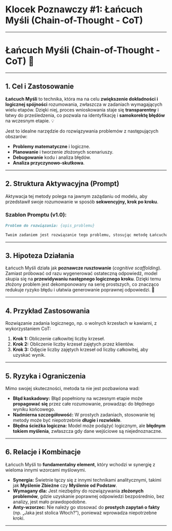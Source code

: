 # Klocek Poznawczy #1: Łańcuch Myśli (Chain-of-Thought - CoT)

-----

# **Łańcuch Myśli (Chain-of-Thought - CoT)** 🧠

-----

## **1. Cel i Zastosowanie**

**Łańcuch Myśli** to technika, która ma na celu **zwiększenie dokładności i logicznej spójności** rozumowania, zwłaszcza w zadaniach wymagających wielu etapów. Dzięki niej, proces wnioskowania staje się **transparentny** i łatwy do prześledzenia, co pozwala na identyfikację i **samokorektę błędów** na wczesnym etapie. 💡

Jest to idealne narzędzie do rozwiązywania problemów z następujących obszarów:

  * **Problemy matematyczne** i logiczne.
  * **Planowanie** i tworzenie złożonych scenariuszy.
  * **Debugowanie** kodu i analiza błędów.
  * **Analiza przyczynowo-skutkowa**.

-----

## **2. Struktura Aktywacyjna (Prompt)**

Aktywacja tej metody polega na jawnym zażądaniu od modelu, aby przedstawił swoje rozumowanie w sposób **sekwencyjny, krok po kroku**.

### **Szablon Promptu (v1.0):**

```markdown
Problem do rozwiązania: {opis_problemu}

Twoim zadaniem jest rozwiązanie tego problemu, stosując metodę Łańcucha Myśli (Chain-of-Thought). Przedstaw swoje rozumowanie krok po kroku, w sposób jasny i logiczny. Na końcu, po zakończeniu analizy, podaj ostateczną odpowiedź w wyraźnie oznaczonym formacie.
```

-----

## **3. Hipoteza Działania**

Łańcuch Myśli działa jak **poznawcze rusztowanie** (*cognitive scaffolding*). Zamiast próbować od razu wygenerować ostateczną odpowiedź, model skupia się na **przewidywaniu następnego logicznego kroku**. Dzięki temu złożony problem jest dekomponowany na serię prostszych, co znacząco redukuje ryzyko błędu i ułatwia generowanie poprawnej odpowiedzi. 🧐

-----

## **4. Przykład Zastosowania**

Rozwiązanie zadania logicznego, np. o wolnych krzesłach w kawiarni, z wykorzystaniem CoT:

1.  **Krok 1:** Obliczenie całkowitej liczby krzeseł.
2.  **Krok 2:** Obliczenie liczby krzeseł zajętych przez klientów.
3.  **Krok 3:** Odjęcie liczby zajętych krzeseł od liczby całkowitej, aby uzyskać wynik.

-----

## **5. Ryzyka i Ograniczenia**

Mimo swojej skuteczności, metoda ta nie jest pozbawiona wad:

  * **Błąd kaskadowy:** Błąd popełniony na wczesnym etapie może **propagować się** przez całe rozumowanie, prowadząc do błędnego wyniku końcowego.
  * **Nadmierna szczegółowość:** W prostych zadaniach, stosowanie tej metody może być niepotrzebnie **długie i rozwlekłe**.
  * **Błędna ścieżka logiczna:** Model może podążyć logicznym, ale **błędnym tokiem myślenia**, zwłaszcza gdy dane wejściowe są niejednoznaczne.

-----

## **6. Relacje i Kombinacje**

Łańcuch Myśli to **fundamentalny element**, który wchodzi w synergię z wieloma innymi wzorcami myślowymi.

  * **Synergia:** Świetnie łączy się z innymi technikami analitycznymi, takimi jak **Myślenie Zbieżne** czy **Myślenie od Podstaw**.
  * **Wymagany dla:** Jest niezbędny do rozwiązywania **złożonych problemów**, gdzie uzyskanie poprawnej odpowiedzi bezpośrednio, bez analizy, jest mało prawdopodobne.
  * **Anty-wzorzec:** Nie należy go stosować do **prostych zapytań o fakty** (np. „Jaka jest stolica Włoch?”), ponieważ wprowadza niepotrzebne kroki.

-----

